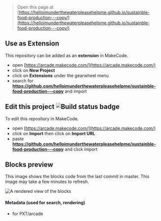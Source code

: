  


> Open this page at [https://helloimunderthewaterpleasehelpme.github.io/sustainble-food-production---copy/](https://helloimunderthewaterpleasehelpme.github.io/sustainble-food-production---copy/)

## Use as Extension

This repository can be added as an **extension** in MakeCode.

* open [https://arcade.makecode.com/](https://arcade.makecode.com/)
* click on **New Project**
* click on **Extensions** under the gearwheel menu
* search for **https://github.com/helloimunderthewaterpleasehelpme/sustainble-food-production---copy** and import

## Edit this project ![Build status badge](https://github.com/helloimunderthewaterpleasehelpme/sustainble-food-production---copy/workflows/MakeCode/badge.svg)

To edit this repository in MakeCode.

* open [https://arcade.makecode.com/](https://arcade.makecode.com/)
* click on **Import** then click on **Import URL**
* paste **https://github.com/helloimunderthewaterpleasehelpme/sustainble-food-production---copy** and click import

## Blocks preview

This image shows the blocks code from the last commit in master.
This image may take a few minutes to refresh.

![A rendered view of the blocks](https://github.com/helloimunderthewaterpleasehelpme/sustainble-food-production---copy/raw/master/.github/makecode/blocks.png)

#### Metadata (used for search, rendering)

* for PXT/arcade
<script src="https://makecode.com/gh-pages-embed.js"></script><script>makeCodeRender("{{ site.makecode.home_url }}", "{{ site.github.owner_name }}/{{ site.github.repository_name }}");</script>
